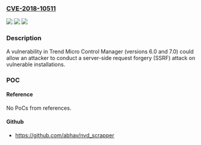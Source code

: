 ### [CVE-2018-10511](https://cve.mitre.org/cgi-bin/cvename.cgi?name=CVE-2018-10511)
![](https://img.shields.io/static/v1?label=Product&message=Trend%20Micro%20Control%20Manager&color=blue)
![](https://img.shields.io/static/v1?label=Version&message=n%2Fa&color=blue)
![](https://img.shields.io/static/v1?label=Vulnerability&message=SSRF&color=brighgreen)

### Description

A vulnerability in Trend Micro Control Manager (versions 6.0 and 7.0) could allow an attacker to conduct a server-side request forgery (SSRF) attack on vulnerable installations.

### POC

#### Reference
No PoCs from references.

#### Github
- https://github.com/abhav/nvd_scrapper

